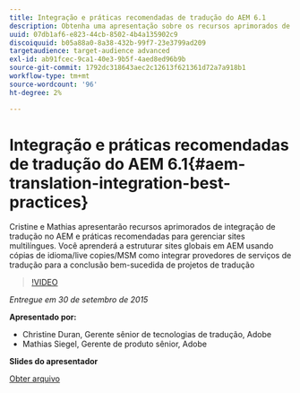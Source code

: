 ```yaml
---
title: Integração e práticas recomendadas de tradução do AEM 6.1
description: Obtenha uma apresentação sobre os recursos aprimorados de integração de tradução no AEM. Conheça as práticas recomendadas para gerenciar sites multilíngues.
uuid: 07db1af6-e823-44cb-8502-4b4a135902c9
discoiquuid: b05a88a0-8a38-432b-99f7-23e3799ad209
targetaudience: target-audience advanced
exl-id: ab91fcec-9ca1-40e3-9b5f-4aed8ed96b9b
source-git-commit: 1792dc318643aec2c12613f621361d72a7a918b1
workflow-type: tm+mt
source-wordcount: '96'
ht-degree: 2%

---
```


# Integração e práticas recomendadas de tradução do AEM 6.1{#aem-translation-integration-best-practices}

Cristine e Mathias apresentarão recursos aprimorados de integração de tradução no AEM e práticas recomendadas para gerenciar sites multilíngues. Você aprenderá a estruturar sites globais em AEM usando cópias de idioma/live copies/MSM como integrar provedores de serviços de tradução para a conclusão bem-sucedida de projetos de tradução

>[!VIDEO](https://video.tv.adobe.com/v/19371/?quality=9)

*Entregue em 30 de setembro de 2015*

**Apresentado por:**

* Christine Duran, Gerente sênior de tecnologias de tradução, Adobe
* Mathias Siegel, Gerente de produto sênior, Adobe

**Slides do apresentador**

[Obter arquivo](assets/09302015-aem-gems-translation-integration-and-best-practices.pdf)

<!--
[Get back to the Overview](https://helpx.adobe.com/experience-manager/kt/eseminars/gems/aem-index.html)
-->
